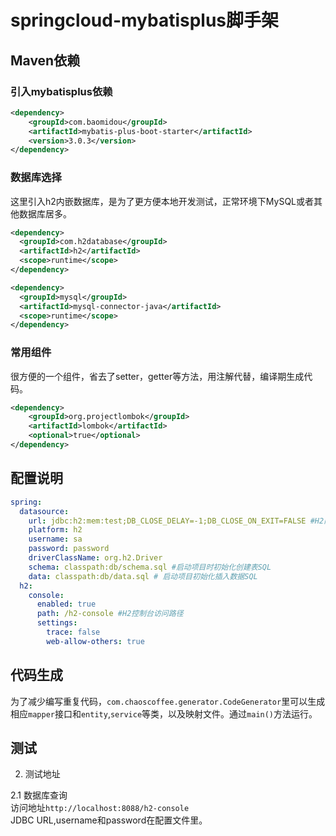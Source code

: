 # springcloud-mybatisplus脚手架  

## Maven依赖
### 引入mybatisplus依赖  

``` xml
<dependency>
    <groupId>com.baomidou</groupId>
    <artifactId>mybatis-plus-boot-starter</artifactId>
    <version>3.0.3</version>
</dependency>
```

### 数据库选择  
这里引入h2内嵌数据库，是为了更方便本地开发测试，正常环境下MySQL或者其他数据库居多。
``` xml
<dependency>
  <groupId>com.h2database</groupId>
  <artifactId>h2</artifactId>
  <scope>runtime</scope>
</dependency>

<dependency>
  <groupId>mysql</groupId>
  <artifactId>mysql-connector-java</artifactId>
  <scope>runtime</scope>
</dependency>
```

### 常用组件
很方便的一个组件，省去了setter，getter等方法，用注解代替，编译期生成代码。
``` xml
<dependency>
    <groupId>org.projectlombok</groupId>
    <artifactId>lombok</artifactId>
    <optional>true</optional>
</dependency>
```

## 配置说明
``` yml
spring:
  datasource:
    url: jdbc:h2:mem:test;DB_CLOSE_DELAY=-1;DB_CLOSE_ON_EXIT=FALSE #H2内嵌数据库,加mem是保存内存中，不加保存在本地
    platform: h2
    username: sa
    password: password
    driverClassName: org.h2.Driver
    schema: classpath:db/schema.sql #启动项目时初始化创建表SQL
    data: classpath:db/data.sql # 启动项目初始化插入数据SQL
  h2:
    console:
      enabled: true
      path: /h2-console #H2控制台访问路径
      settings:
        trace: false
        web-allow-others: true
```

## 代码生成  
为了减少编写重复代码，`com.chaoscoffee.generator.CodeGenerator`里可以生成相应`mapper`接口和`entity`,`service`等类，以及映射文件。通过`main()`方法运行。

## 测试

2. 测试地址

2.1 数据库查询  
访问地址`http://localhost:8088/h2-console `  
JDBC URL,username和password在配置文件里。
